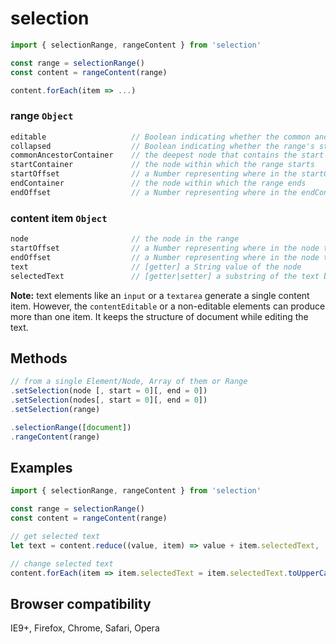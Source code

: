 # selection
```javascript
import { selectionRange, rangeContent } from 'selection'

const range = selectionRange()
const content = rangeContent(range)

content.forEach(item => ...)
```

### range `Object`

```javascript
editable                   // Boolean indicating whether the common ancestor is an editable element
collapsed                  // Boolean indicating whether the range's start and end are the same position
commonAncestorContainer    // the deepest node that contains the start and end nodes
startContainer             // the node within which the range starts
startOffset                // a Number representing where in the startContainer the range starts
endContainer               // the node within which the range ends
endOffset                  // a Number representing where in the endContainer the range ends
```

### content item `Object`

```javascript
node                       // the node in the range
startOffset                // a Number representing where in the node the range starts
endOffset                  // a Number representing where in the node the range ends
text                       // [getter] a String value of the node
selectedText               // [getter|setter] a substring of the text between offsets
```
**Note:** text elements like an `input` or a `textarea` generate a single content item. However, the `contentEditable` or a non-editable elements can produce more than one item. It keeps the structure of document while editing the text.

## Methods 
```javascript
// from a single Element/Node, Array of them or Range
.setSelection(node [, start = 0][, end = 0])
.setSelection(nodes[, start = 0][, end = 0])
.setSelection(range)

.selectionRange([document])
.rangeContent(range)
```

## Examples 
```javascript
import { selectionRange, rangeContent } from 'selection'

const range = selectionRange()
const content = rangeContent(range)

// get selected text
let text = content.reduce((value, item) => value + item.selectedText, '')

// change selected text
content.forEach(item => item.selectedText = item.selectedText.toUpperCase())
```

## Browser compatibility
IE9+, Firefox, Chrome, Safari, Opera
